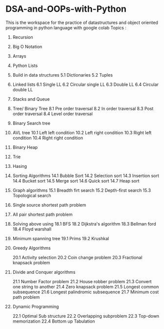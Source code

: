 # DSA-and-OOPs-with-Python
This is the workspace for the practice of datastructures  and object oriented programming in python language with google colab
Topics :
1. Recursion
2. Big O Notation
3. Arrays
4. Python Lists
5. Build in data structures 
      5.1 Dictionaries 
      5.2 Tuples
6. Linked lists
      6.1 Single LL
      6.2 Circular single LL
      6.3 Double LL
      6.4 Circular double LL
7. Stacks and Queue
8. Tree/ Binary Tree
        8.1 Pre order traversal
        8.2 In order traversal
        8.3 Post order traversal
        8.4 Level order traversal
9. Binary Search tree
10. AVL tree
      10.1 Left left condition
      10.2 Left right condition
      10.3 Right left condition
      10.4 Right right condition
11. Binary Heap
12. Trie
13. Hasing 
14. Sorting Algorithms
      14.1 Bubble Sort
      14.2 Selection sort
      14.3 Insertion sort
      14.4 Bucket sort
      14.5 Merge sort
      14.6 Quick sort
      14.7 Heap sort
15. Graph algorithms
      15.1 Breadth firt search
      15.2 Depth-first search
      15.3 Topological search
16. Single source shortest path problem
17. All pair shortest path problem
18. Solving above using 
      18.1  BFS
      18.2  Dijkstra's algorithm
      18.3  Bellman ford
      18.4  Floyd warshall
19. Minimum spanning tree 
      19.1   Prims
      19.2  Krushkal
20. Greedy Algorithms 

    20.1 Activity selection
    20.2 Coin change problem
    20.3 Fractional knapsack problem
21. Divide and Conquer algorithms

    21.1 Number Factor problem
    21.2 House robber problem
    21.3 Convert one string to another
    21.4 Zero knapsack problem
    21.5 Longest common subsequence
    21.6 Longest palindromic subsequence
    21.7 Minimum cost path problem
22. Dynamic Programming

    22.1 Optimal Sub structure
    22.2 Overlapping subproblem
    22.3 Top-down memorization
    22.4 Bottom up Tabulation
